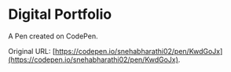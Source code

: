 # Digital Portfolio 

A Pen created on CodePen.

Original URL: [https://codepen.io/snehabharathi02/pen/KwdGoJx](https://codepen.io/snehabharathi02/pen/KwdGoJx).

